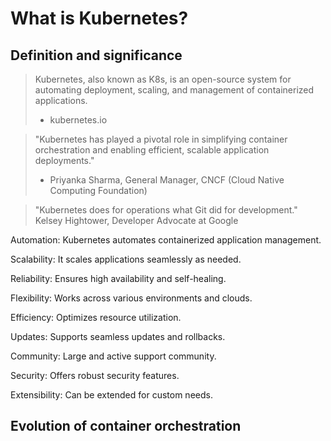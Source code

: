 # What is Kubernetes?

## Definition and significance

> Kubernetes, also known as K8s, is an open-source system for automating deployment, scaling, and management of containerized applications.
> - kubernetes.io

> "Kubernetes has played a pivotal role in simplifying container orchestration and enabling efficient, scalable application deployments."
> - Priyanka Sharma, General Manager, CNCF (Cloud Native Computing Foundation)

> "Kubernetes does for operations what Git did for development."
> Kelsey Hightower, Developer Advocate at Google

Automation: Kubernetes automates containerized application management.

Scalability: It scales applications seamlessly as needed.

Reliability: Ensures high availability and self-healing.

Flexibility: Works across various environments and clouds.

Efficiency: Optimizes resource utilization.

Updates: Supports seamless updates and rollbacks.

Community: Large and active support community.

Security: Offers robust security features.

Extensibility: Can be extended for custom needs.


## Evolution of container orchestration

